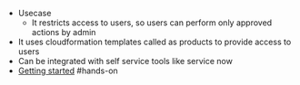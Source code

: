 - Usecase
	- It restricts access to users, so users can perform only approved actions by admin
- It uses cloudformation templates called as products to provide access to users
- Can be integrated with self service tools like service now
- [Getting started](https://docs.aws.amazon.com/servicecatalog/latest/adminguide/getstarted.html) #hands-on